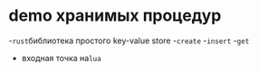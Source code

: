 
# demo хранимых процедур

-`rust`библиотека простого key-value store
    -`create`
    -`insert`
    -`get`

- входная точка на`lua`



































